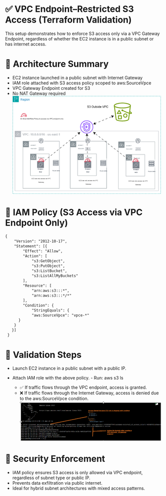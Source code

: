 # ✅ VPC Endpoint–Restricted S3 Access (Terraform Validation)
This setup demonstrates how to enforce S3 access only via a VPC Gateway Endpoint, regardless of whether the EC2 instance is in a public subnet or has internet access.
# 🔧 Architecture Summary
   - EC2 instance launched in a public subnet with Internet Gateway
   - IAM role attached with S3 access policy scoped to aws:SourceVpce
   - VPC Gateway Endpoint created for S3
   - No NAT Gateway required
   ![Architecture Summary](VPC-enpoint.png)
# 📜 IAM Policy (S3 Access via VPC Endpoint Only)
	{
		"Version": "2012-10-17",
		"Statement": [{
			"Effect": "Allow",
			"Action": [
				"s3:GetObject",
				"s3:PutObject",
				"s3:ListBucket",
				"s3:ListAllMyBuckets"
			],
			"Resource": [
				"arn:aws:s3:::*",
				"arn:aws:s3:::*/*"
			],
			"Condition": {
				"StringEquals": {
				"aws:SourceVpce": "vpce-*"
          }
        }
       }]
     }


# 🧪 Validation Steps
   - Launch EC2 instance in a public subnet with a public IP.
   - Attach IAM role with the above policy.
    - Run:
       aws s3 ls 
     
	 - ✅ If traffic flows through the VPC endpoint, access is granted.
     - ❌ If traffic flows through the Internet Gateway, access is denied due to the aws:SourceVpce condition.
     ![Validation Steps](EC2.png)
 
# 🔐 Security Enforcement
   - IAM policy ensures S3 access is only allowed via VPC endpoint, regardless of subnet type or public IP.
   - Prevents data exfiltration via public internet.
   - Ideal for hybrid subnet architectures with mixed access patterns.



